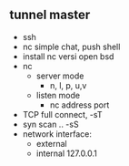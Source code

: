 ## tunnel master
- ssh
- nc simple chat, push shell
- install nc versi open bsd
- nc
    - server mode
        - n, l, p, u,v
    - listen mode
        - nc address port
- TCP full connect, -sT
- syn scan .. -sS
- network interface:
    - external
    - internal 127.0.0.1
